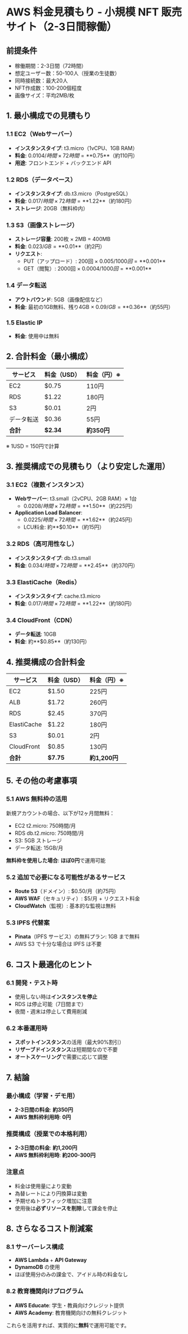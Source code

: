 # AWS 料金見積もり - 小規模 NFT 販売サイト（2-3日間稼働）

## 前提条件
- 稼働期間：2-3日間（72時間）
- 想定ユーザー数：50-100人（授業の生徒数）
- 同時接続数：最大20人
- NFT作成数：100-200個程度
- 画像サイズ：平均2MB/枚

## 1. 最小構成での見積もり

### 1.1 EC2（Webサーバー）
- **インスタンスタイプ**: t3.micro（1vCPU、1GB RAM）
- **料金**: $0.0104/時間 × 72時間 = **$0.75**（約110円）
- **用途**: フロントエンド + バックエンド API

### 1.2 RDS（データベース）
- **インスタンスタイプ**: db.t3.micro（PostgreSQL）
- **料金**: $0.017/時間 × 72時間 = **$1.22**（約180円）
- **ストレージ**: 20GB（無料枠内）

### 1.3 S3（画像ストレージ）
- **ストレージ容量**: 200枚 × 2MB = 400MB
- **料金**: $0.023/GB = **$0.01**（約2円）
- **リクエスト**: 
  - PUT（アップロード）: 200回 × $0.005/1000回 = **$0.001**
  - GET（閲覧）: 2000回 × $0.0004/1000回 = **$0.001**

### 1.4 データ転送
- **アウトバウンド**: 5GB（画像配信など）
- **料金**: 最初の1GB無料、残り4GB × $0.09/GB = **$0.36**（約55円）

### 1.5 Elastic IP
- **料金**: 使用中は無料

## 2. 合計料金（最小構成）

| サービス | 料金（USD） | 料金（円）※ |
|---------|------------|------------|
| EC2 | $0.75 | 110円 |
| RDS | $1.22 | 180円 |
| S3 | $0.01 | 2円 |
| データ転送 | $0.36 | 55円 |
| **合計** | **$2.34** | **約350円** |

※ 1USD = 150円で計算

## 3. 推奨構成での見積もり（より安定した運用）

### 3.1 EC2（複数インスタンス）
- **Webサーバー**: t3.small（2vCPU、2GB RAM）× 1台
  - $0.0208/時間 × 72時間 = **$1.50**（約225円）
- **Application Load Balancer**: 
  - $0.0225/時間 × 72時間 = **$1.62**（約245円）
  - LCU料金: 約**$0.10**（約15円）

### 3.2 RDS（高可用性なし）
- **インスタンスタイプ**: db.t3.small
- **料金**: $0.034/時間 × 72時間 = **$2.45**（約370円）

### 3.3 ElastiCache（Redis）
- **インスタンスタイプ**: cache.t3.micro
- **料金**: $0.017/時間 × 72時間 = **$1.22**（約180円）

### 3.4 CloudFront（CDN）
- **データ転送**: 10GB
- **料金**: 約**$0.85**（約130円）

## 4. 推奨構成の合計料金

| サービス | 料金（USD） | 料金（円）※ |
|---------|------------|------------|
| EC2 | $1.50 | 225円 |
| ALB | $1.72 | 260円 |
| RDS | $2.45 | 370円 |
| ElastiCache | $1.22 | 180円 |
| S3 | $0.01 | 2円 |
| CloudFront | $0.85 | 130円 |
| **合計** | **$7.75** | **約1,200円** |

## 5. その他の考慮事項

### 5.1 AWS 無料枠の活用
新規アカウントの場合、以下が12ヶ月間無料：
- EC2 t2.micro: 750時間/月
- RDS db.t2.micro: 750時間/月
- S3: 5GB ストレージ
- データ転送: 15GB/月

**無料枠を使用した場合**: **ほぼ0円**で運用可能

### 5.2 追加で必要になる可能性があるサービス
- **Route 53**（ドメイン）: $0.50/月（約75円）
- **AWS WAF**（セキュリティ）: $5/月 + リクエスト料金
- **CloudWatch**（監視）: 基本的な監視は無料

### 5.3 IPFS 代替案
- **Pinata**（IPFS サービス）の無料プラン: 1GB まで無料
- AWS S3 で十分な場合は IPFS は不要

## 6. コスト最適化のヒント

### 6.1 開発・テスト時
- 使用しない時は**インスタンスを停止**
- RDS は停止可能（7日間まで）
- 夜間・週末は停止して費用削減

### 6.2 本番運用時
- **スポットインスタンス**の活用（最大90%割引）
- **リザーブドインスタンス**は短期間なので不要
- **オートスケーリング**で需要に応じて調整

## 7. 結論

### 最小構成（学習・デモ用）
- **2-3日間の料金**: **約350円**
- **AWS 無料枠利用時**: **0円**

### 推奨構成（授業での本格利用）
- **2-3日間の料金**: **約1,200円**
- **AWS 無料枠利用時**: **約200-300円**

### 注意点
- 料金は使用量により変動
- 為替レートにより円換算は変動
- 予期せぬトラフィック増加に注意
- 使用後は**必ずリソースを削除**して課金を停止

## 8. さらなるコスト削減案

### 8.1 サーバーレス構成
- **AWS Lambda** + **API Gateway**
- **DynamoDB** の使用
- ほぼ使用分のみの課金で、アイドル時の料金なし

### 8.2 教育機関向けプログラム
- **AWS Educate**: 学生・教員向けクレジット提供
- **AWS Academy**: 教育機関向けの無料クレジット

これらを活用すれば、実質的に**無料**で運用可能です。 